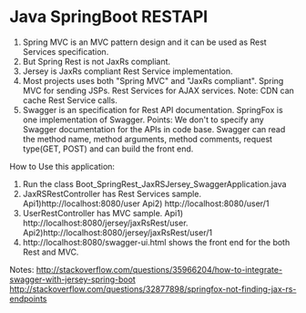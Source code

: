 # Java  SpringBoot RESTAPI

1) Spring MVC is an MVC pattern design and it can be used as Rest Services specification.
2) But Spring Rest is not JaxRs compliant.
3) Jersey is JaxRs compliant Rest Service implementation.
4) Most projects uses both "Spring MVC" and "JaxRs compliant". Spring MVC for sending JSPs. Rest Services for AJAX services. Note: CDN can cache Rest Service calls. 
5) Swagger is an specification for Rest API documentation. SpringFox is one implementation of Swagger. Points: We don't to specify any Swagger documentation for the APIs in code base. Swagger can read the method name, method arguments, method comments, request type(GET, POST) and can build the front end.  

How to Use this application:
1) Run the class Boot_SpringRest_JaxRSJersey_SwaggerApplication.java
2) JaxRSRestController has Rest Services sample. Api1)http://localhost:8080/user Api2) http://localhost:8080/user/1
3) UserRestController has MVC sample. Api1) http://localhost:8080/jersey/jaxRsRest/user. Api2)http://localhost:8080/jersey/jaxRsRest/user/1
4) http://localhost:8080/swagger-ui.html shows the front end for the both Rest and MVC.

Notes: 
http://stackoverflow.com/questions/35966204/how-to-integrate-swagger-with-jersey-spring-boot
http://stackoverflow.com/questions/32877898/springfox-not-finding-jax-rs-endpoints
